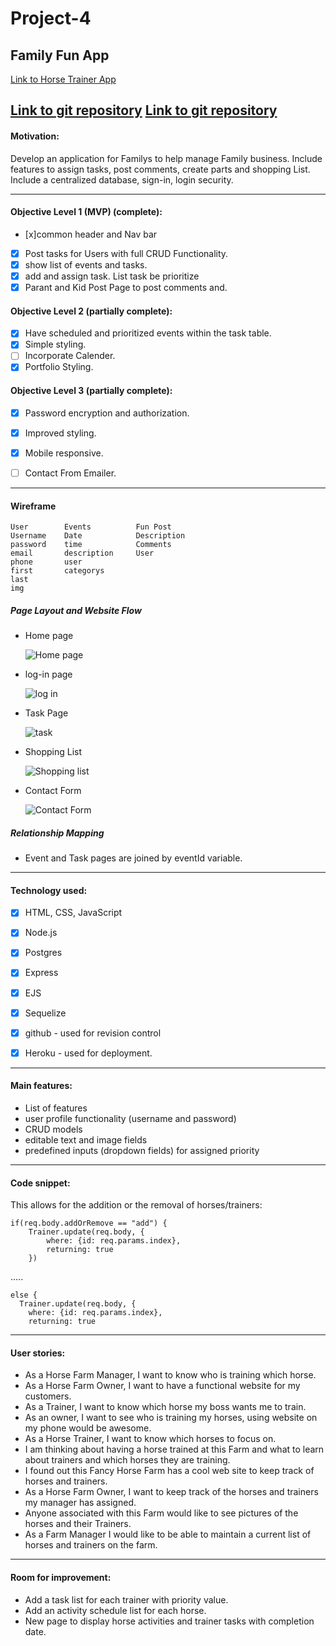# Project-4
## Family Fun App


[Link to Horse Trainer App](https://bills-family-app.surge.sh/)


[Link to git repository](https://github.com/wtasch/Family-app-frontend)
[Link to git repository](https://github.com/wtasch/Family-app-backend)
---
#### Motivation:
Develop an application for Familys to help manage Family business.  Include features to assign tasks, post comments, create parts and shopping List.  Include a centralized database, sign-in, login security.

---
#### Objective Level 1 (MVP) (complete):

- [x]common header and Nav bar
- [x] Post tasks for Users with full CRUD Functionality.
- [x] show list of events and tasks.
- [x] add and assign task. List task be prioritize
- [x] Parant and Kid Post Page to post comments and.

#### Objective Level 2 (partially complete):
* [x] Have scheduled and prioritized events within the task table.
* [x] Simple styling.
* [ ] Incorporate Calender.
* [x] Portfolio Styling.

#### Objective Level 3 (partially complete):
* [x] Password encryption and authorization.
* [x] Improved styling.
* [x] Mobile responsive.
* [ ] Contact From Emailer.


---
#### Wireframe
			
						
	User		Events		    Fun Post	
	Username	Date	        Description		
	password	time	        Comments		
	email		description	    User		
	phone		user			
	first 		categorys	
	last				
	img					
						
						
						
##### Page Layout and Website Flow


 * Home page

    ![Home page](https://i.imgur.com/e33pk5g.png)

 *  log-in page

    ![log in](https://i.imgur.com/EDl57Gx.png)

 * Task Page

    ![task](https://i.imgur.com/ibnDIsv.png)

 * Shopping List

    ![Shopping list](https://i.imgur.com/UTe13ae.png)

* Contact Form

    ![Contact Form](https://i.imgur.com/wUQwjRt.png)


##### Relationship Mapping

 * Event and Task pages are joined by eventId variable.


---

#### Technology used:
- [x] HTML, CSS, JavaScript
- [x] Node.js
- [x] Postgres
- [x] Express
- [x] EJS
- [x] Sequelize
- [x] github - used for revision control
- [x] Heroku - used for deployment.


---

#### Main features:
* List of features
 * user profile functionality (username and password)
 * CRUD models 
 * editable text and image fields
 * predefined inputs (dropdown fields) for assigned priority

---

#### Code snippet:
This allows for the addition or the removal of horses/trainers:
```
if(req.body.addOrRemove == "add") {
    Trainer.update(req.body, {
        where: {id: req.params.index},
        returning: true
    })
```
.....
```
else {
  Trainer.update(req.body, {
    where: {id: req.params.index},
    returning: true
```

---

#### User stories:
* As a Horse Farm Manager, I want to know who is training which horse.
* As a Horse Farm Owner, I want to have a functional website for my customers.
* As a Trainer, I want to know which horse my boss wants me to train.
* As an owner, I want to see who is training my horses, using website on my
 phone would be awesome.
* As a Horse Trainer, I want to know which horses to focus on.
* I am thinking about having a horse trained at this Farm and what to learn about
 trainers and which horses they are training.
* I found out this Fancy Horse Farm has a cool web site to keep track of
 horses and trainers.
* As a Horse Farm Owner, I want to keep track of the horses and trainers
 my manager has assigned.
* Anyone associated with this Farm would like to see pictures of the horses and
 their Trainers.
* As a Farm Manager I would like to be able to maintain a current list of horses and trainers on the farm.

---

#### Room for improvement:
* Add a task list for each trainer with priority value.
* Add an activity schedule list for each horse.
* New page to display horse activities and trainer tasks with completion date.
